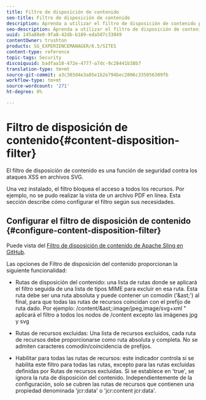 ```yaml
---
title: Filtro de disposición de contenido
seo-title: Filtro de disposición de contenido
description: Aprenda a utilizar el filtro de disposición de contenido para evitar ataques XSS.
seo-description: Aprenda a utilizar el filtro de disposición de contenido para evitar ataques XSS.
uuid: 145a88e0-9fa8-42db-b189-eda507c33049
contentOwner: trushton
products: SG_EXPERIENCEMANAGER/6.5/SITES
content-type: reference
topic-tags: Security
discoiquuid: badfaa18-472e-4777-a7dc-9c28441b38b7
translation-type: tm+mt
source-git-commit: a3c303d4e3a85e1b2e794bec2006c335056309fb
workflow-type: tm+mt
source-wordcount: '271'
ht-degree: 0%

---
```



# Filtro de disposición de contenido{#content-disposition-filter}

El filtro de disposición de contenido es una función de seguridad contra los ataques XSS en archivos SVG.

Una vez instalado, el filtro bloquea el acceso a todos los recursos. Por ejemplo, no se pudo realizar la vista de un archivo PDF en línea. Esta sección describe cómo configurar el filtro según sus necesidades.

## Configurar el filtro de disposición de contenido {#configure-content-disposition-filter}

Puede vista del [Filtro de disposición de contenido de Apache Sling en GitHub](https://github.com/apache/sling-org-apache-sling-security/blob/master/src/main/java/org/apache/sling/security/impl/ContentDispositionFilterConfiguration.java).

Las opciones de Filtro de disposición del contenido proporcionan la siguiente funcionalidad:

* Rutas de disposición del contenido: una lista de rutas donde se aplicará el filtro seguida de una lista de tipos MIME para excluir en esa ruta. Esta ruta debe ser una ruta absoluta y puede contener un comodín (&#39;&amp;ast;&#39;) al final, para que todas las rutas de recursos coincidan con el prefijo de ruta dado. Por ejemplo: /content/&amp;ast;:image/jpeg,image/svg+xml &quot; aplicará el filtro a todos los nodos de /content excepto las imágenes jpg y svg

* Rutas de recursos excluidas: Una lista de recursos excluidos, cada ruta de recursos debe proporcionarse como ruta absoluta y completa. No se admiten caracteres comodín/coincidencia de prefijos.

* Habilitar para todas las rutas de recursos: este indicador controla si se habilita este filtro para todas las rutas, excepto para las rutas excluidas definidas por Rutas de recursos excluidas. Si se establece en &#39;true&#39;, se ignora la ruta de disposición del contenido. Independientemente de la configuración, solo se cubren las rutas de recursos que contienen una propiedad denominada &#39;jcr:data&#39; o &#39;jcr:content jcr:data&#39;.

